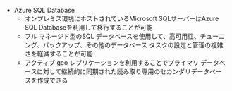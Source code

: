 - Azure SQL Database
	- オンプレミス環境にホストされているMicrosoft SQLサーバーはAzure SQL Databaseを利用して移行することが可能
	- フル マネージド型のSQL データベースを使用して、高可用性、チューニング、バックアップ、その他のデータベース タスクの設定と管理の複雑さを軽減することが可能
	- アクティブ geo レプリケーションを利用することでプライマリ データベースに対して継続的に同期された読み取り専用のセカンダリデータベースを作成できる